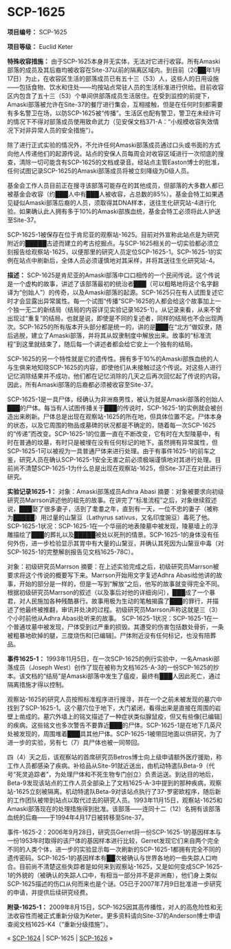 # SCP-1625
                        


**项目编号：** SCP-1625

**项目等级：** Euclid Keter

**特殊收容措施：** 由于SCP-1625本身并无实体，无法对它进行收容。所有Amaski部落的成员及其后裔均被收容在Site-37以前的隔离区域内。到目前（20██年1月17日）为止，在收容区生活的部落成员已有五十三（53）人，这些人的日用设施——包括食物、饮水和住处——均按站点常驻人员的生活标准进行供给。目前收容区内包含了五十三（53）个单间供部落成员生活居住。在受到监控的前提下，Amaski部落被允许在Site-37的餐厅进行集会，互相接触，但是在任何时刻都需要有多名警卫在场，以防SCP-1625被“传播”。生活区也配有警卫，警卫在未经许可的情况下不得对部落成员使用致命武力（见安保文档371-A：“小规模收容失效情况下对非异常人员的安全措施”）。

除了进行正式实验的情况外，不允许任何Amaski部落成员通过口头或书面的方式向他人传递他们的起源传说。站点的安保人员每周会对收容区域进行一次彻底的搜查，清除一切可能含有SCP-1625的文档或录音。经站点主管Easton博士的批准，任何试图记录SCP-1625的Amaski部落成员将被立刻降级为D级人员。

基金会工作人员目前正在搜寻该部落可能存在的其他成员，但部落的大多数人都已被基金会收容（约███人中有███人被收容，占总数的85%）。基金会特工如果遇见疑似Amaski部落后裔的人员，须取得其DNA样本，送往生化研究站-4进行化验。如果确认此人拥有多于10%的Amaski部族血统，基金会特工必须将此人护送至Site-37。

SCP-1625-1被保存在位于肯尼亚的观察站-1625。目前对外宣称此站点是为研究附近的█████古迹而建立的考古挖掘点。与SCP-1625相关的一切实验都必须立刻报告给观察站-1625，以便那里的研究人员定位SCP-1625-1。SCP-1625-1的实例在站点中刷新后，全体人员必须谨慎地对其采样，并将其送往生化研究站-4。

**描述：** SCP-1625是肯尼亚的Amaski部落中口口相传的一个民间传说。这个传说是一个虚构的故事，讲述了该部落最初的统治者███（可以粗略地将这个名字翻译为“创始人”）的传奇，以及Amaski部落的起源。SCP-1625只在有人试图复述它时才会显露出异常属性。每一个试图“传播”SCP-1625的人都会给这个故事加上一个独一无二的新结局（结局的内容详见实验记录1625-1）。从记录来看，从来不曾出现过“重复”的结局，也就是说，即使是不同的复述者，同样的结局也不会出现两次。SCP-1625的所有版本开头部分都是统一的，讲的是███在“北方”做奴隶，随后逃脱，建立了Amaski部落，并将其从奴隶制度中解放出来。故事的“标准流程”到这里就结束了，随后每一个讲述者都会给它安上一个独有的结局。

SCP-1625的另一个特性就是它的遗传性。拥有多于10%的Amaski部族血统的人与生俱来地知晓SCP-1625的内容，即使他们从未接触过这个传说。对这些人进行记忆消除结果并不成功，他们都在记忆消除的几天之后再次回忆起了传说的内容。因此，所有Amaski部落的后裔都必须被收容至Site-37。

SCP-1625-1是一具尸体，经确认为非洲裔男性，被认为就是Amaski部落的创始人███的尸体。每当有人试图传播关于███的传说时，SCP-1625-1的实例就会被创造出来刷新。尸体总是出现在观察站-1625的所在地，但具体位置不定。尸体本身的状态，以及它周围的物品或墓碑的状况都是不确定的，随着每一次SCP-1625的“传递”而改变。SCP-1625-1的位置一直在不断改变，它有时在大型陵墓中，有时在普通的坟墓，有时只是被埋在没有任何标记的地下。虽然拥有异常属性，但SCP-1625-1可以被视为一具普通尸体来进行处理。由于有事件1625-1的前车之鉴，研究人员在确认SCP-1625-1安全无害之前必须极端谨慎地对其进行处理。目前尚不清楚SCP-1625-1为什么总是出现在观察站-1625，但Site-37正在对此进行研究。

**实验记录1625-1：** 
对象：Amaski部落成员Adhra Abasi
摘要：对象被要求向初级研究员Marrson讲述他的祖先的故事。在讲完了“标准流程”之后，对象继续叙述说，███娶了很多妻子，活到了耄耋之年，直到有一天，一位不忠的妻子（被称为█████）用过量的山黧豆（Lathyrus sativus，又名印度豌豆）毒死了他。
SCP-1625-1状况：SCP-1625-1在一个华丽的地表陵墓中被发现，陵墓墙上的浮雕描绘了███的葬礼以及█████被处以死刑的情景。SCP-1625-1的身体没有任何外伤，进一步检验显示其胃中有大量的山黧豆，并确认其死因为山黧豆中毒（对SCP-1625-1的完整解剖报告见文档1625-78C）。

对象：初级研究员Marrson
摘要：在上述实验完成之后，初级研究员Marrson被要求将这个传说的概要写下来。Marrson开始用文字复述Adhra Abasi给他讲的故事，开始的部分是一样的，但是一写到“解放”之后，他写的故事就变得完全不同。根据初级研究员Marrson的叙述（以及事后对他的详细询问），███成了一个暴君，对人民施加各种残酷暴行。故事用极为生动的笔触揭露了███的罪行，并描述了他最终被推翻，审讯并处决的过程。初级研究员Marrson声称这就是三（3）个小时前他从Adhra Abasi处听来的故事。
SCP-1625-1状况：SCP-1625-1在一个普通坟墓中被发现，尸体受到过严重的损毁。其遭受的伤害包括数处骨折，一条被粗暴地砍掉的腿，三度烧伤和[已编辑]。尸体附近没有任何标记，也没有陪葬品。

**事件1625-1：** 1993年11月5日，在一次SCP-1625的例行实验中，一名Amaski部落成员（Joseph West）创作了现在被称为文档1625-A-3的一份SCP-1625的抄本。该文档的“结局”是Amaski部落中发生了瘟疫，最终有███人因此死亡，通过隔离措施才得以控制。

观察站-1625的研究人员按照标准程序进行搜寻，并在一个之前未被发现的墓穴中找到了SCP-1625-1。这个墓穴位于地下，大门紧闭，看得出来是直接在周围的岩壁上凿成的。墓穴外墙上的铭文描述了一种症状类似腺鼠疫，但又有些像[已编辑]的疾病。这些铭文也多次警告不要靠近███的尸体。SCP-1625-1是在地下几英尺处被发现的，周围堆着███具其他尸体。SCP-1625-1被带回地面以供研究，为了进一步的实验，另有七（7）具尸体也被一同带回。

四（4）天之后，该观察站的首席研究员Betros博士向上级申请额外医疗援助，称工作人员都感染了疾病。补给品从Site-91就近送出，由机动特遣队Beta-9（代号“死灵追踪者”，为处理尸体和不死生物专门创立）负责运送。到达目的地后，Beta-9发现该站点的工作人员全部染上了文档1625-A-3中提到的那种疾病，观察站-1625立刻被隔离。机动特遣队Beta-9对该站点执行了37-罗密欧程序，随后新的工作团队被带到站点以取代过去的研究人员。1993年11月15日，观察站-1625和Amaski部落现在的处理措施得到批准。该部落——连同十二（12）名拥有该部落血统的后裔——于1994年4月17日被转移至Site-37。

事件-1625-2：2006年9月28日，研究员Gerret将一份SCP-1625-1的基因样本与一份1953年时取得的该尸体的基因样本进行比较，Gerret发现它们来自两个完全不同的人类个体，进一步的实验显示每一次刷新的SCP-1625-1都拥有完全不同的遗传密码。SCP-1625-1的基因样本有██次被确认与世界各地的一些失踪人口吻合。目前尚不清楚这些失踪者是如何来到观察站-1625，又是如何变成SCP-1625-1的外貌的（被确认的失踪人口中，有相当一部分并不是非洲裔），他们身上类似SCP-1625描述的伤口从何而来也是个谜。O5已于2007年7月9日批准进一步研究的申请，并提供后续研究经费。

**附录-1625-1：** 2009年8月15日，SCP-1625因其高传播性，对人的高危险性和无法收容性而被正式重新分级为Keter。更多资料请向Site-37的Anderson博士申请查阅文档1625-K4（“重新分级措施”）。



« [SCP-1624](/scp-1624) | SCP-1625 | [SCP-1626](/scp-1626) »





                    